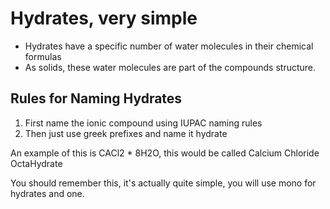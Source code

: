 # Hydrates, very simple

- Hydrates have a specific number of water molecules in their chemical formulas
- As solids, these water molecules are part of the compounds structure.

## Rules for Naming Hydrates

1. First name the ionic compound using IUPAC naming rules
2. Then just use greek prefixes and name it hydrate

An example of this is CACl2 * 8H2O, this would be called Calcium Chloride OctaHydrate

You should remember this, it's actually quite simple, you will use mono for hydrates and one.